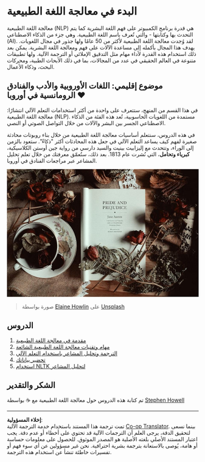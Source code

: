 <!--
CO_OP_TRANSLATOR_METADATA:
{
  "original_hash": "1eb379dc2d0c9940b320732d16083778",
  "translation_date": "2025-08-29T14:19:01+00:00",
  "source_file": "6-NLP/README.md",
  "language_code": "ar"
}
-->
# البدء في معالجة اللغة الطبيعية

معالجة اللغة الطبيعية (NLP) هي قدرة برنامج الكمبيوتر على فهم اللغة البشرية كما يتم التحدث بها وكتابتها - والتي تُعرف باسم اللغة الطبيعية. وهي جزء من الذكاء الاصطناعي (AI). لقد وُجدت معالجة اللغة الطبيعية لأكثر من 50 عامًا ولها جذور في مجال اللغويات. يهدف هذا المجال بأكمله إلى مساعدة الآلات على فهم ومعالجة اللغة البشرية. يمكن بعد ذلك استخدام هذه القدرة لأداء مهام مثل التدقيق الإملائي أو الترجمة الآلية. ولها تطبيقات متنوعة في العالم الحقيقي في عدد من المجالات، بما في ذلك الأبحاث الطبية، ومحركات البحث، وذكاء الأعمال.

## موضوع إقليمي: اللغات الأوروبية والأدب والفنادق الرومانسية في أوروبا ❤️

في هذا القسم من المنهج، ستتعرف على واحدة من أكثر استخدامات التعلم الآلي انتشارًا: معالجة اللغة الطبيعية (NLP). مستمدة من اللغويات الحاسوبية، تُعد هذه الفئة من الذكاء الاصطناعي الجسر بين البشر والآلات من خلال التواصل الصوتي أو النصي.

في هذه الدروس، سنتعلم أساسيات معالجة اللغة الطبيعية من خلال بناء روبوتات محادثة صغيرة لفهم كيف يساعد التعلم الآلي في جعل هذه المحادثات أكثر "ذكاءً". ستعود بالزمن إلى الوراء، وتتحدث مع إليزابيث بينيت والسيد دارسي من رواية جين أوستن الكلاسيكية، **كبرياء وتحامل**، التي نُشرت عام 1813. بعد ذلك، ستُعمّق معرفتك من خلال تعلم تحليل المشاعر عبر مراجعات الفنادق في أوروبا.

![كتاب كبرياء وتحامل وشاي](../../../translated_images/p&p.279f1c49ecd889419e4ce6206525e9aa30d32a976955cd24daa636c361c6391f.ar.jpg)
> صورة بواسطة <a href="https://unsplash.com/@elaineh?utm_source=unsplash&utm_medium=referral&utm_content=creditCopyText">Elaine Howlin</a> على <a href="https://unsplash.com/s/photos/pride-and-prejudice?utm_source=unsplash&utm_medium=referral&utm_content=creditCopyText">Unsplash</a>
  
## الدروس

1. [مقدمة في معالجة اللغة الطبيعية](1-Introduction-to-NLP/README.md)
2. [مهام وتقنيات معالجة اللغة الطبيعية الشائعة](2-Tasks/README.md)
3. [الترجمة وتحليل المشاعر باستخدام التعلم الآلي](3-Translation-Sentiment/README.md)
4. [تحضير بياناتك](4-Hotel-Reviews-1/README.md)
5. [استخدام NLTK لتحليل المشاعر](5-Hotel-Reviews-2/README.md)

## الشكر والتقدير

تم كتابة هذه الدروس حول معالجة اللغة الطبيعية مع ☕ بواسطة [Stephen Howell](https://twitter.com/Howell_MSFT)

---

**إخلاء المسؤولية**:  
تمت ترجمة هذا المستند باستخدام خدمة الترجمة الآلية [Co-op Translator](https://github.com/Azure/co-op-translator). بينما نسعى لتحقيق الدقة، يرجى العلم أن الترجمات الآلية قد تحتوي على أخطاء أو عدم دقة. يجب اعتبار المستند الأصلي بلغته الأصلية هو المصدر الموثوق. للحصول على معلومات حساسة أو هامة، يُوصى بالاستعانة بترجمة بشرية احترافية. نحن غير مسؤولين عن أي سوء فهم أو تفسيرات خاطئة تنشأ عن استخدام هذه الترجمة.